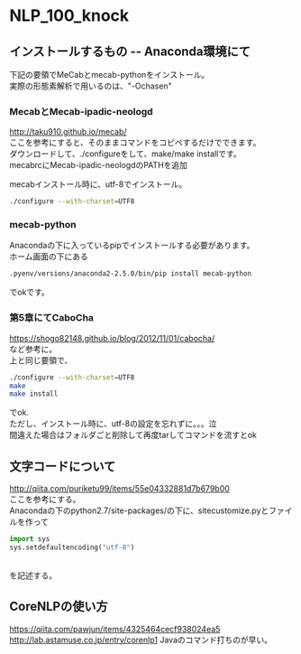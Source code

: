 # NLP_100_knock


## インストールするもの -- Anaconda環境にて

下記の要領でMeCabとmecab-pythonをインストール。
<br>実際の形態素解析で用いるのは、"-Ochasen"

### MecabとMecab-ipadic-neologd
http://taku910.github.io/mecab/
<br>ここを参考にすると、そのままコマンドをコピペするだけでできます。
<br>ダウンロードして、./configureをして、make/make installです。
<br>mecabrcにMecab-ipadic-neologdのPATHを追加

mecabインストール時に、utf-8でインストール。
```bash
./configure --with-charset=UTF8
```


### mecab-python
Anacondaの下に入っているpipでインストールする必要があります。
<br>ホーム画面の下にある
<br>
```bash
.pyenv/versions/anaconda2-2.5.0/bin/pip install mecab-python
```
でokです。


### 第5章にてCaboCha
https://shogo82148.github.io/blog/2012/11/01/cabocha/
<br>など参考に。
<br>上と同じ要領で、
```bash
./configure --with-charset=UTF8
make
make install
```
でok.<br>
ただし、インストール時に、utf-8の設定を忘れずに。。。泣
<br> 間違えた場合はフォルダごと削除して再度tarしてコマンドを流すとok


## 文字コードについて
http://qiita.com/puriketu99/items/55e04332881d7b679b00
<br>ここを参考にする。<br>
Anacondaの下のpython2.7/site-packages/の下に、sitecustomize.pyとファイルを作って
<br>

```python
import sys
sys.setdefaultencoding("utf-8")
```

<br>を記述する。

## CoreNLPの使い方
https://qiita.com/pawjun/items/4325464cecf938024ea5
http://lab.astamuse.co.jp/entry/corenlp1
Javaのコマンド打ちのが早い。